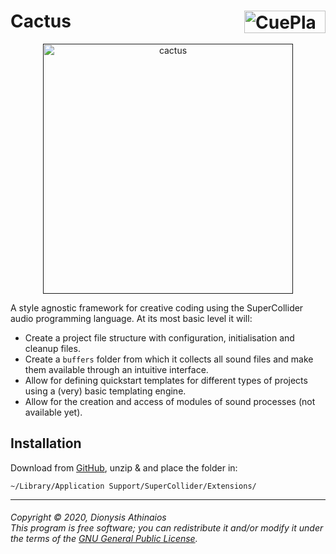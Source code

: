 # Cactus <a href="http://fasmatwist.com/opensource"><img src="http://fasmatwist.com/opensource-fasma/fasmatwist-logo.png" alt="CuePlayer" width="130px" height="36px" align="right"></a>
<p align="center">
<a href=""><img src="https://user-images.githubusercontent.com/481589/216734181-d501fe99-c67c-45b5-a3a3-0c4437d85e58.jpg" alt="cactus" width="400" height="400px"></a>
</p>
A style agnostic framework for creative coding using the SuperCollider audio programming language. At its most basic level it will:

* Create a project file structure with configuration, initialisation and cleanup files.
* Create a `buffers` folder from which it collects all sound files and make them available through an intuitive interface.
* Allow for defining quickstart templates for different types of projects using a (very) basic templating engine.
* Allow for the creation and access of modules of sound processes (not available yet).

## Installation

Download from [GitHub](https://github.com/dathinaios/Cactus/releases/latest), unzip & and place the folder in:

    ~/Library/Application Support/SuperCollider/Extensions/

---
###### <i>Copyright © 2020, Dionysis Athinaios</br>This program is free software; you can redistribute it and/or modify it under the terms of the [GNU General Public License](https://www.gnu.org/licenses/old-licenses/gpl-2.0.html).</i>
